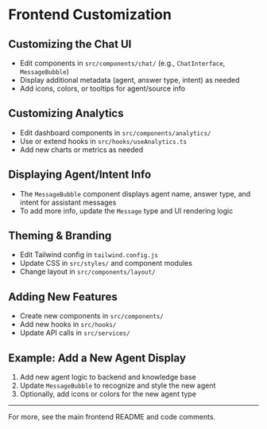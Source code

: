 # Frontend Customization

## Customizing the Chat UI

- Edit components in `src/components/chat/` (e.g., `ChatInterface`, `MessageBubble`)
- Display additional metadata (agent, answer type, intent) as needed
- Add icons, colors, or tooltips for agent/source info

## Customizing Analytics

- Edit dashboard components in `src/components/analytics/`
- Use or extend hooks in `src/hooks/useAnalytics.ts`
- Add new charts or metrics as needed

## Displaying Agent/Intent Info

- The `MessageBubble` component displays agent name, answer type, and intent for assistant messages
- To add more info, update the `Message` type and UI rendering logic

## Theming & Branding

- Edit Tailwind config in `tailwind.config.js`
- Update CSS in `src/styles/` and component modules
- Change layout in `src/components/layout/`

## Adding New Features

- Create new components in `src/components/`
- Add new hooks in `src/hooks/`
- Update API calls in `src/services/`

## Example: Add a New Agent Display

1. Add new agent logic to backend and knowledge base
2. Update `MessageBubble` to recognize and style the new agent
3. Optionally, add icons or colors for the new agent type

---

For more, see the main frontend README and code comments.
